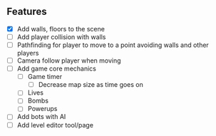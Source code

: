 ## Features
- [x] Add walls, floors to the scene
- [ ] Add player collision with walls
- [ ] Pathfinding for player to move to a point avoiding walls and other players
- [ ] Camera follow player when moving
- [ ] Add game core mechanics
    - [ ] Game timer
        - [ ] Decrease map size as time goes on
    - [ ] Lives
    - [ ] Bombs
    - [ ] Powerups
- [ ] Add bots with AI
- [ ] Add level editor tool/page
